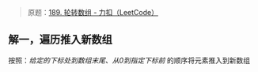 
> 原题：[189. 轮转数组 - 力扣（LeetCode）](https://leetcode.cn/problems/rotate-array/description/)

## 解一，遍历推入新数组

按照：_给定的下标处到数组末尾、从0到指定下标前_ 的顺序将元素推入到新数组

```rust

```